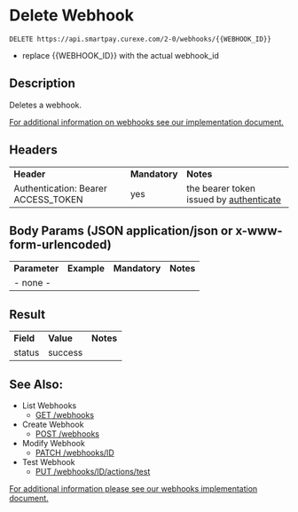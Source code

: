 # Delete Webhook

~~~
DELETE https://api.smartpay.curexe.com/2-0/webhooks/{{WEBHOOK_ID}}
~~~
* replace {{WEBHOOK_ID}} with the actual webhook_id

## Description

Deletes a webhook.

[For additional information on webhooks see our implementation document.](implementation.md)

## Headers

<table>
  <tr>
    <td><b>Header</b></td>
    <td><b>Mandatory</b></td>
    <td><b>Notes</b></td>
  </tr>
  <tr>
    <td>Authentication: Bearer ACCESS_TOKEN</td>
    <td>yes</td>
    <td>the bearer token issued by <a href="..\authenticate\authenticate.md">authenticate</a></td>
  </tr>
</table>

## Body Params (JSON application/json or x-www-form-urlencoded)

<table>
  <tr>
    <td><b>Parameter</b></td>
    <td><b>Example</b></td>
    <td><b>Mandatory</b></td>
    <td><b>Notes</b></td>
  </tr>
  <tr>
    <td colspan="4">- none -</td>
  </tr>
</table>

## Result

<table>
  <tr>
    <td><b>Field</b></td>
    <td><b>Value</b></td>
    <td><b>Notes</b></td>
  </tr>
  <tr>
    <td>status</td>
    <td>success</td>
    <td></td>
  </tr>
</table>

## See Also:

- List Webhooks
  * [GET /webhooks](get_webhooks.md)
- Create Webhook
  * [POST /webhooks](create_webhook.md)
- Modify Webhook
  * [PATCH /webhooks/ID](modify_webhook.md)
- Test Webhook
  * [PUT /webhooks/ID/actions/test](test_webhook.md)

[For additional information please see our webhooks implementation document.](implementation.md)